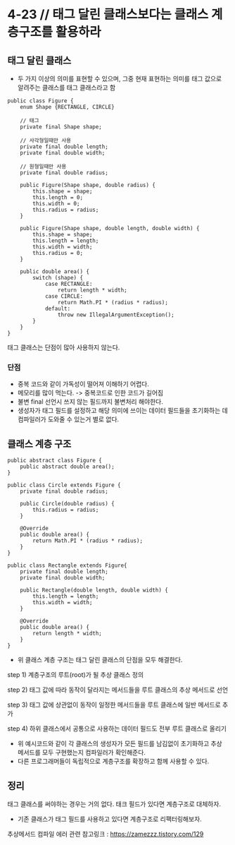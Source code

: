 # 4-23 // 태그 달린 클래스보다는 클래스 계층구조를 활용하라

## 태그 달린 클래스
- 두 가지 이상의 의미를 표현할 수 있으며, 그중 현재 표현하는 의미를 태그 값으로 알려주는 클래스를 태그 클래스라고 함
```
public class Figure {
    enum Shape {RECTANGLE, CIRCLE}

    // 태그
    private final Shape shape;

    // 사각형일때만 사용
    private final double length;
    private final double width;

    // 원형일때만 사용
    private final double radius;

    public Figure(Shape shape, double radius) {
        this.shape = shape;
        this.length = 0;
        this.width = 0;
        this.radius = radius;
    }

    public Figure(Shape shape, double length, double width) {
        this.shape = shape;
        this.length = length;
        this.width = width;
        this.radius = 0;
    }

    public double area() {
        switch (shape) {
            case RECTANGLE:
                return length * width;
            case CIRCLE:
                return Math.PI * (radius * radius);
            default:
                throw new IllegalArgumentException();
        }
    }
}
```
태그 클래스는 단점이 많아 사용하지 않는다.

### 단점
- 중복 코드와 같이 가독성이 떨어져 이해하기 어렵다.
- 메모리를 많이 먹는다. -> 중복코드로 인한 코드가 길어짐
- 불변 final 선언시 쓰지 않는 필드까지 불변처리 해야한다.
- 생성자가 태그 필드를 설정하고 해당 의미에 쓰이는 데이터 필드들을 초기화하는 데 컴파일러가 도와줄 수 있는거 별로 없다.

## 클래스 계층 구조

```
public abstract class Figure {
    public abstract double area();
}

public class Circle extends Figure {
    private final double radius;

    public Circle(double radius) {
        this.radius = radius;
    }

    @Override
    public double area() {
        return Math.PI * (radius * radius);
    }
}

public class Rectangle extends Figure{
    private final double length;
    private final double width;

    public Rectangle(double length, double width) {
        this.length = length;
        this.width = width;
    }

    @Override
    public double area() {
        return length * width;
    }
}
```
- 위 클래스 계층 구조는 태그 달린 클래스의 단점을 모두 해결한다.

step 1) 계층구조의 루트(root)가 될 추상 클래스 정의

step 2) 태그 값에 따라 동작이 달라지는 메서드들을 루트 클래스의 추상 메서드로 선언

step 3) 태그 값에 상관없이 동작이 일정한 메서드들을 루트 클래스에 일반 메서드로 추가

step 4) 하위 클래스에서 공통으로 사용하는 데이터 필드도 전부 루트 클래스로 올리기

- 위 예시코드와 같이 각 클래스의 생성자가 모든 필드를 남김없이 초기화하고 추상 메서드를 모두 구현했는지 컴파일러가 확인해준다.
- 다른 프로그래머들이 독립적으로 계층구조를 확장하고 함께 사용할 수 있다.

## 정리
태그 클래스를 써야하는 경우는 거의 없다. 태크 필드가 있다면 계층구조로 대체하자.
- 기존 클래스가 태그 필드를 사용하고 있다면 계층구조로 리팩터링해보자.

추상메서드 컴파일 에러 관련 참고링크 : https://zamezzz.tistory.com/129